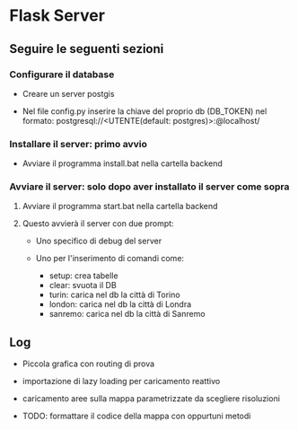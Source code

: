 # Flask Server

  

## Seguire le seguenti sezioni

  

### Configurare il database

- Creare un server postgis

- Nel file config.py inserire la chiave del proprio db (DB_TOKEN) nel formato: postgresql://<UTENTE(default: postgres)>:<PASSWORD>@localhost/<NOMEDB>

  

### Installare il server: primo avvio

- Avviare il programma install.bat nella cartella backend

  

### Avviare il server: solo dopo aver installato il server come sopra

1. Avviare il programma start.bat nella cartella backend

2. Questo avvierà il server con due prompt:

	- Uno specifico di debug del server

	- Uno per l'inserimento di comandi come: 
		*  setup: crea tabelle 
		*  clear: svuota il DB 
		*  turin: carica nel db la città di Torino
		*  london: carica nel db la città di Londra
		*  sanremo: carica nel db la città di Sanremo

  

## Log

  

- Piccola grafica con routing di prova

- importazione di lazy loading per caricamento reattivo

- caricamento aree sulla mappa parametrizzate da scegliere risoluzioni

- TODO: formattare il codice della mappa con oppurtuni metodi